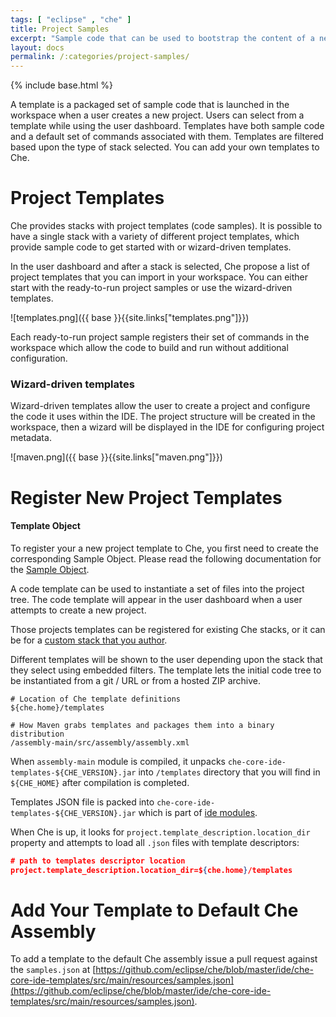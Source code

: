```yaml
---
tags: [ "eclipse" , "che" ]
title: Project Samples
excerpt: "Sample code that can be used to bootstrap the content of a new project."
layout: docs
permalink: /:categories/project-samples/
---
```

{% include base.html %}

A template is a packaged set of sample code that is launched in the workspace when a user creates a new project. Users can select from a template while using the user dashboard. Templates have both sample code and a default set of commands associated with them. Templates are filtered based upon the type of stack selected. You can add your own templates to Che.

# Project Templates  
Che provides stacks with project templates (code samples).  It is possible to have a single stack with a variety of different project templates, which provide sample code to get started with or wizard-driven templates.

In the user dashboard and after a stack is selected, Che propose a list of project templates that you can import in your workspace. You can either start with the ready-to-run project samples or use the wizard-driven templates.

![templates.png]({{ base }}{{site.links["templates.png"]}})

Each ready-to-run project sample registers their set of commands in the workspace which allow the code to build and run without additional configuration.

### Wizard-driven templates
Wizard-driven templates allow the user to create a project and configure the code it uses within the IDE. The project structure will be created in the workspace, then a wizard will be displayed in the IDE for configuring project metadata.

![maven.png]({{ base }}{{site.links["maven.png"]}})

# Register New Project Templates  

#### Template Object
To register your a new project template to Che, you first need to create the corresponding Sample Object. Please read the following documentation for the [Sample Object]({{base}}{{site.links["ws-data-model-samples"]}}).  

A code template can be used to instantiate a set of files into the project tree. The code template will appear in the user dashboard when a user attempts to create a new project.

Those projects templates can be registered for existing Che stacks, or it can be for a [custom stack that you author]({{base}}{{site.links["ws-stacks"]}}#custom-stack).

Different templates will be shown to the user depending upon the stack that they select using embedded filters. The template lets the initial code tree to be instantiated from a git / URL or from a hosted ZIP archive.

```shell  
# Location of Che template definitions
${che.home}/templates

# How Maven grabs templates and packages them into a binary distribution
/assembly-main/src/assembly/assembly.xml
```

When `assembly-main` module is compiled, it unpacks `che-core-ide-templates-${CHE_VERSION}.jar` into `/templates` directory that you will find in `${CHE_HOME}` after compilation is completed.

Templates JSON file is packed into  `che-core-ide-templates-${CHE_VERSION}.jar` which is part of [ide modules](https://github.com/eclipse/che/tree/master/ide).

When Che is up, it looks for `project.template_description.location_dir` property and attempts to load all `.json` files with template descriptors:

```json  
# path to templates descriptor location
project.template_description.location_dir=${che.home}/templates
```

# Add Your Template to Default Che Assembly  
To add a template to the default Che assembly issue a pull request against the `samples.json` at [https://github.com/eclipse/che/blob/master/ide/che-core-ide-templates/src/main/resources/samples.json](https://github.com/eclipse/che/blob/master/ide/che-core-ide-templates/src/main/resources/samples.json).
